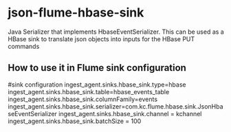# json-flume-hbase-sink
Java Serializer that implements HbaseEventSerializer. This can be used as a HBase sink to translate json objects into inputs for the HBase PUT commands

## How to use it in Flume sink configuration 

#sink configuration
ingest_agent.sinks.hbase_sink.type=hbase
ingest_agent.sinks.hbase_sink.table=hbase_events_table
ingest_agent.sinks.hbase_sink.columnFamily=events
ingest_agent.sinks.hbase_sink.serializer=com.kc.flume.hbase.sink.JsonHbaseEventSerializer
ingest_agent.sinks.hbase_sink.channel = kchannel
ingest_agent.sinks.hbase_sink.batchSize = 100
